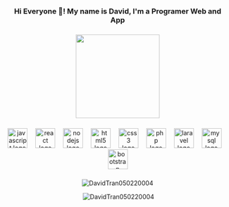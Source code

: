 <h3 align="center">Hi Everyone 👋! My name is David, I'm a Programer Web and App</h3>

###

<p align="center"><img height="190" src="https://user-images.githubusercontent.com/109351602/202650321-7f4da361-f98f-4345-8df4-adf352a11322.gif"  /> </p>

###

<div align="center">
  <img src="https://cdn.jsdelivr.net/gh/devicons/devicon/icons/javascript/javascript-original.svg" height="45" alt="javascript logo"  />
  <img width="10" />
  <img src="https://cdn.jsdelivr.net/gh/devicons/devicon/icons/react/react-original.svg" height="45" alt="react logo"  />
  <img width="10" />
  <img src="https://cdn.jsdelivr.net/gh/devicons/devicon/icons/nodejs/nodejs-original.svg" height="45" alt="nodejs logo"  />
  <img width="10" />
  <img src="https://cdn.jsdelivr.net/gh/devicons/devicon/icons/html5/html5-original.svg" height="45" alt="html5 logo"  />
  <img width="10" />
  <img src="https://cdn.jsdelivr.net/gh/devicons/devicon/icons/css3/css3-original.svg" height="45" alt="css3 logo"  />
  <img width="10" />
  <img src="https://cdn.jsdelivr.net/gh/devicons/devicon/icons/php/php-original.svg" height="45" alt="php logo"  />
  <img width="10" />
  <img src="https://cdn.jsdelivr.net/gh/devicons/devicon/icons/laravel/laravel-original.svg" height="45" alt="laravel logo"  />
  <img width="10" />
  <img src="https://cdn.jsdelivr.net/gh/devicons/devicon/icons/mysql/mysql-original.svg" height="45" alt="mysql logo"  />
  <img width="10" />
  <img src="https://cdn.jsdelivr.net/gh/devicons/devicon/icons/bootstrap/bootstrap-original.svg" height="45" alt="bootstrap logo"  />
</div>


###

<div align="center">
  <p><img align="center" src="https://github-readme-stats.vercel.app/api/top-langs?username=DavidTran050220004&show_icons=true&locale=en&layout=compact" alt="DavidTran050220004" /></p>
  <p>&nbsp;<img center="right" src="https://github-readme-stats.vercel.app/api?username=DavidTran050220004&show_icons=true&locale=en" alt="DavidTran050220004" /></p>
</div>



###
